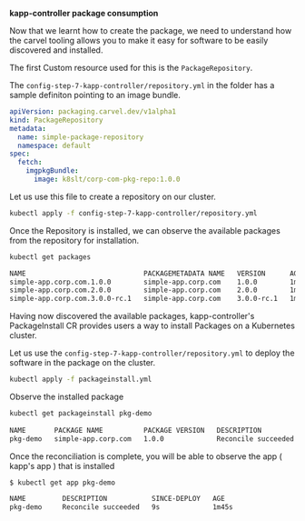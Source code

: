 __kapp-controller package consumption__

Now that we learnt how to create the package, we need to understand how the carvel tooling allows you to make it easy for software to be easily discovered and installed. 

The first Custom resource used for this is the `PackageRepository`. 

The `config-step-7-kapp-controller/repository.yml` in the folder has a sample definiton pointing to an image bundle.
```yml
apiVersion: packaging.carvel.dev/v1alpha1
kind: PackageRepository
metadata:
  name: simple-package-repository
  namespace: default
spec:
  fetch:
    imgpkgBundle:
      image: k8slt/corp-com-pkg-repo:1.0.0
```

Let us use this file to create a repository on our cluster. 

```bash
kubectl apply -f config-step-7-kapp-controller/repository.yml
```

Once the Repository is installed,  we can observe the available packages from the repository for installation. 

```bash
kubectl get packages

NAME                             PACKAGEMETADATA NAME   VERSION      AGE
simple-app.corp.com.1.0.0        simple-app.corp.com    1.0.0        1m50s
simple-app.corp.com.2.0.0        simple-app.corp.com    2.0.0        1m50s
simple-app.corp.com.3.0.0-rc.1   simple-app.corp.com    3.0.0-rc.1   1m50s
```

Having now discovered the available packages, kapp-controller's PackageInstall CR provides users a way to install Packages on a Kubernetes cluster.

Let us use the `config-step-7-kapp-controller/repository.yml` to deploy the software in the package on the cluster. 

```bash 
kubectl apply -f packageinstall.yml
```

Observe the installed package

```bash 
kubectl get packageinstall pkg-demo
    
NAME       PACKAGE NAME          PACKAGE VERSION   DESCRIPTION           AGE
pkg-demo   simple-app.corp.com   1.0.0             Reconcile succeeded   1m50s
```

Once the reconciliation is complete,  you will be able to observe the app ( kapp's app ) that is installed 

```bash 
$ kubectl get app pkg-demo

NAME         DESCRIPTION           SINCE-DEPLOY   AGE
pkg-demo     Reconcile succeeded   9s             1m45s
```

